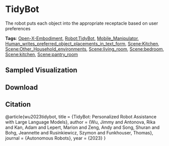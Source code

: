 # TidyBot

The robot puts each object into the appropriate receptacle based on user preferences

**Tags**: [Open-X-Embodiment](./pages/tags/Open-X-Embodiment.md), [Robot:TidyBot](./pages/tags/Robot:TidyBot.md), [Mobile_Manipulator](./pages/tags/Mobile_Manipulator.md), [Human_writes_preferred_object_placements_in_text_form](./pages/tags/Human_writes_preferred_object_placements_in_text_form.md), [Scene:Kitchen](./pages/tags/Scene:Kitchen.md), [Scene:Other_Household_environments](./pages/tags/Scene:Other_Household_environments.md), [Scene:living_room](./pages/tags/Scene:living_room.md), [Scene:bedroom](./pages/tags/Scene:bedroom.md), [Scene:kitchen](./pages/tags/Scene:kitchen.md), [Scene:pantry_room](./pages/tags/Scene:pantry_room.md)

## Sampled Visualization



## Download



## Citation

@article{wu2023tidybot,
  title = {TidyBot: Personalized Robot Assistance with Large Language Models},
  author = {Wu, Jimmy and Antonova, Rika and Kan, Adam and Lepert, Marion and Zeng, Andy and Song, Shuran and Bohg, Jeannette and Rusinkiewicz, Szymon and Funkhouser, Thomas},
  journal = {Autonomous Robots},
  year = {2023}
}